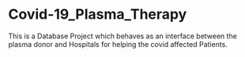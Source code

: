 # Covid-19_Plasma_Therapy

This is a Database Project which behaves as an interface between the plasma donor and Hospitals for helping the covid affected Patients.
